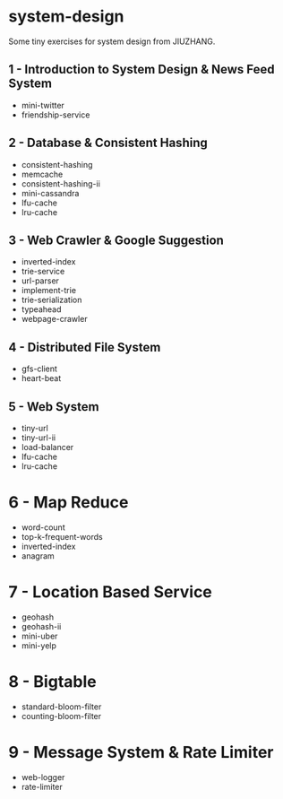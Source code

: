 # system-design
Some tiny exercises for system design from JIUZHANG.

## 1 - Introduction to System Design & News Feed System
- mini-twitter
- friendship-service

## 2 - Database & Consistent Hashing
- consistent-hashing
- memcache
- consistent-hashing-ii
- mini-cassandra
- lfu-cache
- lru-cache

## 3 - Web Crawler & Google Suggestion
- inverted-index
- trie-service
- url-parser
- implement-trie
- trie-serialization
- typeahead
- webpage-crawler

## 4 - Distributed File System
- gfs-client
- heart-beat

## 5 - Web System
- tiny-url
- tiny-url-ii
- load-balancer
- lfu-cache
- lru-cache

# 6 - Map Reduce
- word-count
- top-k-frequent-words
- inverted-index
- anagram

# 7 - Location Based Service
- geohash
- geohash-ii
- mini-uber
- mini-yelp

# 8 - Bigtable
- standard-bloom-filter
- counting-bloom-filter

# 9 - Message System & Rate Limiter
- web-logger
- rate-limiter
